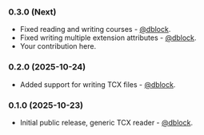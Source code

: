 ### 0.3.0 (Next)

* Fixed reading and writing courses - [@dblock](https://github.com/dblock).
* Fixed writing multiple extension attributes - [@dblock](https://github.com/dblock).
* Your contribution here.

### 0.2.0 (2025-10-24)

* Added support for writing TCX files - [@dblock](https://github.com/dblock).

### 0.1.0 (2025-10-23)

* Initial public release, generic TCX reader - [@dblock](https://github.com/dblock).
